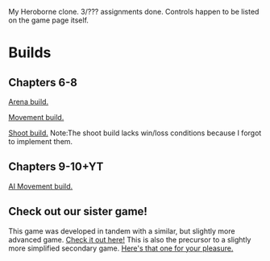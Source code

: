My Heroborne clone. 3/??? assignments done.
Controls happen to be listed on the game page itself.

# Builds
## Chapters 6-8
[Arena build.](http://pokeman2003.github.io/Unity-Project-4/arenabuild/index.html)

[Movement build.](http://pokeman2003.github.io/Unity-Project-4/movementbuild/index.html)

[Shoot build.](http://pokeman2003.github.io/Unity-Project-4/shootbuild/index.html)
 Note:The shoot build lacks win/loss conditions because I forgot to implement them.
## Chapters 9-10+YT
[AI Movement build.](https://pokeman2003.github.io/Unity-Project-4/movebuild/index.html)

## Check out our sister game!
This game was developed in tandem with a similar, but slightly more advanced game. [Check it out here!](https://github.com/Pokeman2003/Unity-Project-5) This is also the precursor to a slightly more simplified secondary game. [Here's that one for your pleasure.](https://github.com/Pokeman2003/Unity-Project-6)